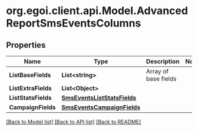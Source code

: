 
# org.egoi.client.api.Model.AdvancedReportSmsEventsColumns

## Properties

Name | Type | Description | Notes
------------ | ------------- | ------------- | -------------
**ListBaseFields** | **List&lt;string&gt;** | Array of base fields | 
**ListExtraFields** | **List&lt;Object&gt;** |  | 
**ListStatsFields** | [**SmsEventsListStatsFields**](SmsEventsListStatsFields.md) |  | 
**CampaignFields** | [**SmsEventsCampaignFields**](SmsEventsCampaignFields.md) |  | 

[[Back to Model list]](../README.md#documentation-for-models)
[[Back to API list]](../README.md#documentation-for-api-endpoints)
[[Back to README]](../README.md)

